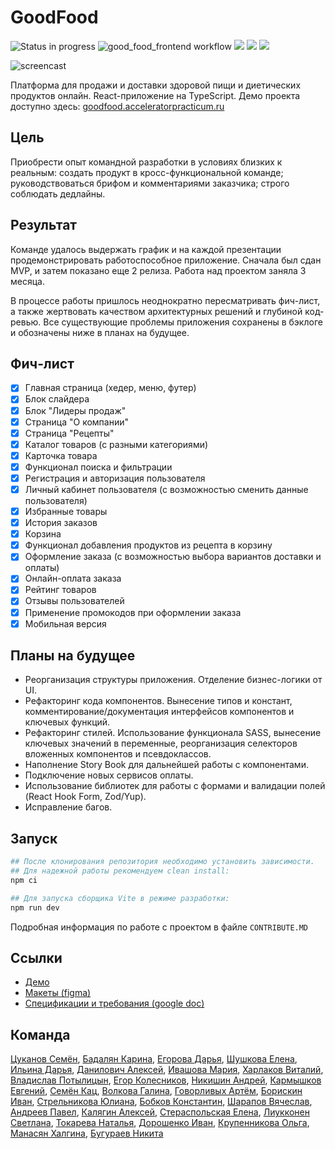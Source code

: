 # GoodFood

![Status in progress](https://badgen.net/badge/status/in%20progress/yellow) ![good_food_frontend workflow](https://github.com/healthy-food-and-dietary-products/frontend/actions/workflows/good_food_frontend_workflow.yaml/badge.svg) ![](https://badgen.net/static/React/18/gray) ![](https://badgen.net/static/React%20Router/6/gray) ![](https://badgen.net/static/Vite/4/gray)

![screencast](https://media.giphy.com/media/v1.Y2lkPTc5MGI3NjExZTV5cDhleXQ0eDl4MTcxYXBzdWVmemV4ajR0b3J6YWY4YnNkaHNhdyZlcD12MV9pbnRlcm5hbF9naWZfYnlfaWQmY3Q9Zw/7hYj9hn0IngL6XATdL/giphy.gif)

Платформа для продажи и доставки здоровой пищи и диетических продуктов онлайн. React-приложение на TypeScript. Демо проекта доступно здесь: [goodfood.acceleratorpracticum.ru](https://goodfood.acceleratorpracticum.ru)

## Цель

Приобрести опыт командной разработки в условиях близких к реальным: создать продукт в кросс-функциональной команде; руководствоваться брифом и комментариями заказчика; строго соблюдать дедлайны.

## Результат

Команде удалось выдержать график и на каждой презентации продемонстрировать работоспособное приложение. Сначала был сдан MVP, и затем показано еще 2 релиза. Работа над проектом заняла 3 месяца.

В процессе работы пришлось неоднократно пересматривать фич-лист, а также жертвовать качеством архитектурных решений и глубиной код-ревью. Все существующие проблемы приложения сохранены в бэклоге и обозначены ниже в планах на будущее.

## Фич-лист

- [x] Главная страница (хедер, меню, футер)
- [x] Блок слайдера
- [x] Блок "Лидеры продаж"
- [x] Страница "О компании"
- [x] Страница "Рецепты"
- [x] Каталог товаров (с разными категориями)
- [x] Карточка товара
- [x] Функционал поиска и фильтрации
- [x] Регистрация и авторизация пользователя
- [x] Личный кабинет пользователя (с возможностью сменить данные пользователя)
- [x] Избранные товары
- [x] История заказов
- [x] Корзина
- [x] Функционал добавления продуктов из рецепта в корзину
- [x] Оформление заказа (с возможностью выбора вариантов доставки и оплаты)
- [x] Онлайн-оплата заказа
- [x] Рейтинг товаров
- [x] Отзывы пользователей
- [x] Применение промокодов при оформлении заказа
- [x] Мобильная версия

## Планы на будущее

- Реорганизация структуры приложения. Отделение бизнес-логики от UI.
- Рефакторинг кода компонентов. Вынесение типов и констант, комментирование/документация интерфейсов компонентов и ключевых функций.
- Рефакторинг стилей. Использование функционала SASS, вынесение ключевых значений в переменные, реорганизация селекторов вложенных компонентов и псевдоклассов.
- Наполнение Story Book для дальнейшей работы с компонентами.
- Подключение новых сервисов оплаты.
- Использование библиотек для работы с формами и валидации полей (React Hook Form, Zod/Yup).
- Исправление багов.

## Запуск

```bash
## После клонирования репозитория необходимо установить зависимости.
## Для надежной работы рекомендуем clean install:
npm ci

## Для запуска сборщика Vite в режиме разработки:
npm run dev
```

Подробная информация по работе с проектом в файле `CONTRIBUTE.MD`

## Ссылки

- [Демо](https://goodfood.acceleratorpracticum.ru)
- [Макеты (figma)](https://www.figma.com/file/AQCSX3HGPVThk3lmZEhF3o/%D0%9C%D0%B0%D0%B3%D0%B0%D0%B7%D0%B8%D0%BD-%D0%B7%D0%B4%D0%BE%D1%80%D0%BE%D0%B2%D0%BE%D0%B9-%D0%B8-%D0%B4%D0%B8%D0%B5%D1%82%D0%B8%D1%87%D0%B5%D1%81%D0%BA%D0%BE%D0%B9-%D0%B5%D0%B4%D1%8B)
- [Спецификации и требования (google doc)](https://docs.google.com/document/d/14wuGhcx2ZiCdd9zaOkRaPifwISg_0vUFeAk59DmO7l0/edit#heading=h.retjyf7u653y)

## Команда

[Цуканов Семён](https://github.com/Simon062), [Бадалян Карина](https://github.com/KarinaSiamanta),
[Егорова Дарья](https://github.com/dar1aeg), [Шушкова Елена](https://github.com/Hellena60), [Ильина Дарья](https://github.com/DariaIlinaUX), [Данилович Алексей](https://github.com/jsapro), [Ивашова Мария](https://github.com/mmariaiv), [Харлаков Виталий](https://github.com/vkharlakov), [Владислав Потылицын](https://github.com/maik791277), [Егор Колесников](https://github.com/egor-kolesnikov), [Никишин Андрей](https://github.com/nocTKpunTyM), [Кармышков Евгений](https://github.com/Karmyshkov), [Семён Кац](https://github.com/kavabunga), [Волкова Галина](https://github.com/earlinn), [Говорливых Артём](https://github.com/govorlivyh), [Борискин Иван](https://github.com/ivan18258), [Стрельникова Юлиана](https://github.com/juliana-str), [Бобков Константин](https://github.com/deltabobkov), [Шарапов Вячеслав](https://github.com/Slava-prog), [Андреев Павел](https://github.com/andre-vpn), [Калягин Алексей](https://github.com/Alexey0081), [Стераспольская Елена](https://github.com/ElenaSter), [Лиукконен Светлана](https://github.com/nesusveta), [Токарева Наталья](https://github.com/Solotona), [Дорошенко Иван](https://github.com/dorosh1337), [Крупенникова Ольга](https://github.com/HelgaOO), [Манасян Халгина](https://github.com/Xalgina), [Бугураев Никита](https://github.com/ExTapeS)
